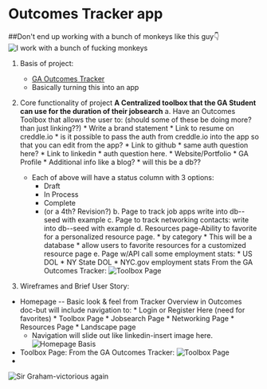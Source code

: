 # Outcomes Tracker app

##Don't end up working with a bunch of monkeys like this guy👇
![I work with a bunch of fucking monkeys](https://i.imgur.com/CdDbrDT.jpg)

1.  Basis of project:
    *  [GA Outcomes Tracker](https://docs.google.com/spreadsheets/d/1egFjc9N0jQ45Wzj2tj_8r2x7NVEiw9Oa0GvU80XSq0s/edit?usp=sharing)
    *   Basically turning this into an app
2.  Core functionality of project
      **A Centralized toolbox that the GA Student can use for the duration of their jobsearch**
    a.   Have an Outcomes Toolbox that allows the user to:  (should some of these be doing more? than just linking??)
            *   Write a brand statement
            *   Link to resume on creddle.io
                  *  is it possible to pass the auth from creddle.io into the app so that you can edit from the app?
            *   Link to github
                  *  same auth question here?
            *   Link to linkedin
                  * auth question here.
            *   Website/Portfolio
            *   GA Profile
            *   Additional info like a blog?
            *   will this be a db??
      *   Each of above will have a status column with 3 options:
          *   Draft
          *   In Process
          *   Complete
          *   (or a 4th?  Revision?)
    b.  Page to track job apps 
         write into db--seed with example
    c.  Page to track networking contacts:
         write into db--seed with example
    d.  Resources page-Ability to favorite for a personalized resource page.
         *    by category
         *     This will be a database
         *     allow users to favorite resources for a customized resource page
    e.  Page w/API call some employment stats:
         *  US DOL
         *  NY State DOL
         *  NYC.gov employment stats
From the GA Outcomes Tracker:
![Toolbox Page](https://i.imgur.com/80J7PCm.png)

3.  Wireframes and Brief User Story:
*  Homepage -- Basic look & feel from Tracker Overview in Outcomes doc-but will include navigation to:
         *  Login or Register Here  (need for favorites)
         *  Toolbox Page
         *  Jobsearch Page
         *  Networking Page
         *  Resources Page
         *  Landscape page
   *  Navigation will slide out like linkedin-insert image here.
![Homepage Basis](https://i.imgur.com/MpUYr6o.png)
*  Toolbox Page:  From the GA Outcomes Tracker:
![Toolbox Page](https://i.imgur.com/80J7PCm.png)
*  



![Sir Graham-victorious again](https://i.imgur.com/DtR0rao.png)
